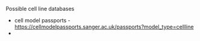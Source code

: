Possible cell line databases 
- cell model passports -  https://cellmodelpassports.sanger.ac.uk/passports?model_type=cellline
- 